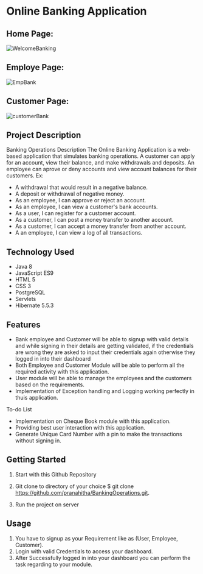 # Online Banking Application

## Home Page:

![WelcomeBanking](https://user-images.githubusercontent.com/52285629/148493448-e306eab0-a5f1-480a-8b88-f57d85bfb5f2.jpg)

## Employe Page:

![EmpBank](https://user-images.githubusercontent.com/52285629/148493652-98f0b900-da30-4d59-a4dd-2a577e453cdb.jpg)

## Customer Page:
![customerBank](https://user-images.githubusercontent.com/52285629/148493731-44b9007d-4e7d-497d-a0f7-d42d68220c73.jpg)



## Project Description
Banking Operations Description 
The Online Banking Application is a web-based application that simulates banking operations. A customer can apply for an account, view their balance, and make withdrawals and deposits. An employee can aprove or deny accounts and view account balances for their customers.
 Ex:
  * A withdrawal that would result in a negative balance.
  * A deposit or withdrawal of negative money.
  * As an employee, I can approve or reject an account.
  * As an employee, I can view a customer's bank accounts. 
  * As a user, I can register for a customer account. 
  * As a customer, I can post a money transfer to another account.
  * As a customer, I can accept a money transfer from another account. 
  * A an employee, I can view a log of all transactions.

## Technology Used
- Java 8
- JavaScript ES9
- HTML 5
- CSS 3
- PostgreSQL
- Servlets
- Hibernate 5.5.3
## Features
- Bank employee and Customer will be able to signup with valid details and while signing in their details are getting validated, if the credentials are wrong they are asked to input their credentials again otherwise they logged in into their dashboard
- Both Employee and Customer Module will be able to perform all the required activity with this application.
- User module will be able to manage the employees and the customers based on the requirements.
- Implementation of Exception handling and Logging working perfectly in thuis application.

To-do List
- Implementation on Cheque Book module with this application.
- Providing best user interaction with this application.
- Generate Unique Card Number with a pin to make the transactions without signing in.

## Getting Started
1. Start with this Github Repository

2. Git clone to directory of your choice $ git clone https://github.com/pranahitha/BankingOperations.git.

3. Run the project on server

## Usage
1. You have to signup as your Requirement like as (User, Employee, Customer).
2. Login with valid Credentials to access your dashboard.
3. After Successfully logged in into your dashboard you can perform the task regarding to your module.
  
